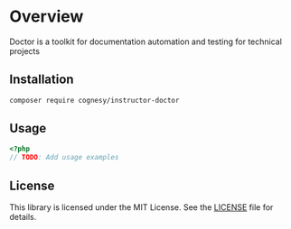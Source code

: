 # Overview

Doctor is a toolkit for documentation automation and testing for technical projects

## Installation

```bash
composer require cognesy/instructor-doctor
```

## Usage

```php
<?php
// TODO: Add usage examples
```

## License

This library is licensed under the MIT License. See the [LICENSE](LICENSE) file for details.